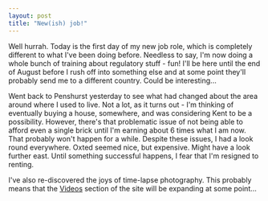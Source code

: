 ```yaml
---
layout: post
title: "New(ish) job!"
---
```

Well hurrah. Today is the first day of my new job role, which is completely
different to what I've been doing before. Needless to say, I'm now doing a
whole bunch of training about regulatory stuff - fun! I'll be here until the
end of August before I rush off into something else and at some point they'll
probably send me to a different country. Could be interesting...

Went back to Penshurst yesterday to see what had changed about the area around
where I used to live. Not a lot, as it turns out - I'm thinking of eventually
buying a house, somewhere, and was considering Kent to be a possibility.
However, there's that problematic issue of not being able to afford even a
single brick until I'm earning about 6 times what I am now. That probably
won't happen for a while. Despite these issues, I had a look round everywhere.
Oxted seemed nice, but expensive. Might have a look further east. Until
something successful happens, I fear that I'm resigned to renting.

I've also re-discovered the joys of time-lapse photography. This probably
means that the [Videos][1] section of the site will be expanding at some
point...

   [1]: /videos/

